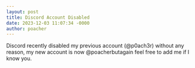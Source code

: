 ```yaml
---
layout: post
title: Discord Account Disabled
date: 2023-12-03 11:07:34 -0000
author: poacher
---
```


Discord recently disabled my previous account (@p0ach3r) without any reason, my new account is now @poacherbutagain feel free to add me if I know you.
